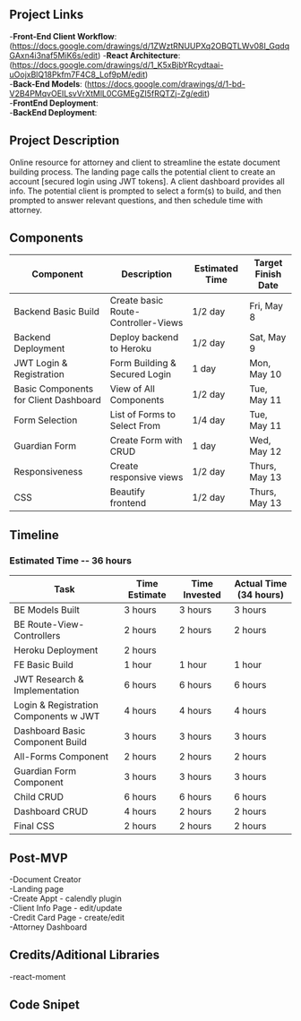 ## Project Links
-**Front-End Client Workflow**: (https://docs.google.com/drawings/d/1ZWztRNUUPXq2OBQTLWv08I_GqdqGAxn4i3naf5MiK6s/edit)
-**React Architecture**: (https://docs.google.com/drawings/d/1_K5xBjbYRcydtaai-uOojxBlQ18Pkfm7F4C8_Lof9pM/edit)   
-**Back-End Models**: (https://docs.google.com/drawings/d/1-bd-V2B4PMqvOEILsvVrXtMlL0CGMEgZI5fRQTZj-Zg/edit)  
-**FrontEnd Deployment**:  
-**BackEnd Deployment**:  

## Project Description
Online resource for attorney and client to streamline the estate document building process. 
The landing page calls the potential client to create an account [secured login using JWT tokens]. A client dashboard provides all info.
The potential client is prompted to select a form(s) to build, and then prompted to answer relevant questions, and then schedule time with attorney.

## Components
Component | Description | Estimated Time | Target Finish Date 
----------|-------------|----------------|-------------------
Backend Basic Build | Create basic Route-Controller-Views | 1/2 day | Fri, May 8
Backend Deployment | Deploy backend to Heroku | 1/2 day | Sat, May 9
JWT Login & Registration | Form Building & Secured Login | 1 day | Mon, May 10
Basic Components for Client Dashboard | View of All Components  | 1/2 day | Tue, May 11
Form Selection | List of Forms to Select From | 1/4 day | Tue, May 11
Guardian Form | Create Form with CRUD | 1 day | Wed, May 12
Responsiveness | Create responsive views | 1/2 day | Thurs, May 13
CSS | Beautify frontend | 1/2 day | Thurs, May 13

## Timeline
### Estimated Time -- 36 hours
Task | Time Estimate | Time Invested | Actual Time (34 hours)
------|---------------|---------------|------------
BE Models Built | 3 hours | 3 hours  | 3 hours
BE Route-View-Controllers | 2 hours | 2 hours | 2 hours
Heroku Deployment | 2 hours |  | 
FE Basic Build | 1 hour | 1 hour | 1 hour 
JWT Research & Implementation | 6 hours | 6 hours | 6 hours 
Login & Registration Components w JWT  | 4 hours | 4 hours | 4 hours
Dashboard Basic Component Build | 3 hours | 3 hours | 3 hours
All-Forms Component | 2 hours | 2 hours | 2 hours
Guardian Form Component | 3 hours | 3 hours | 3 hours
Child CRUD | 6 hours | 6 hours | 6 hours 
Dashboard CRUD | 4 hours | 2 hours | 2 hours 
Final CSS | 2 hours | 2 hours | 2 hours


## Post-MVP  
-Document Creator  
-Landing page  
-Create Appt - calendly plugin    
-Client Info Page - edit/update    
-Credit Card Page - create/edit    
-Attorney Dashboard

## Credits/Aditional Libraries
-react-moment
## Code Snipet

